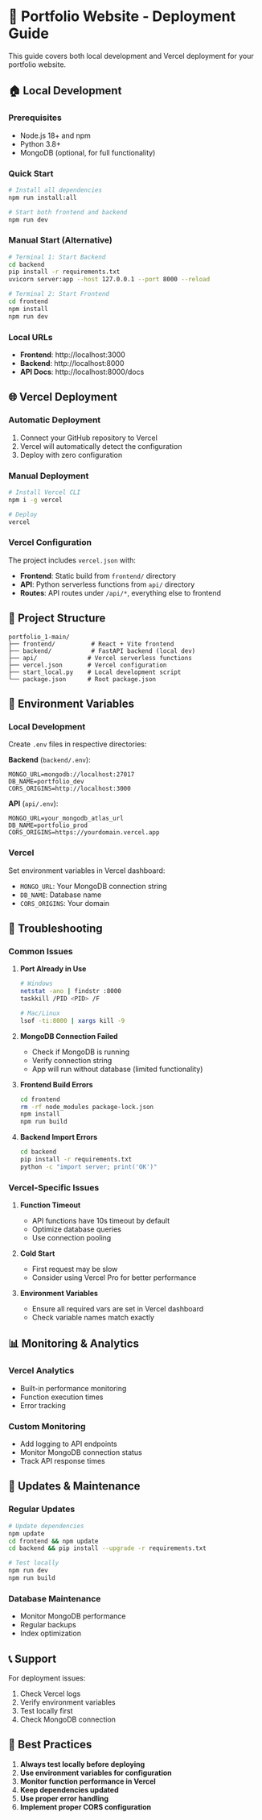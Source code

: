 # 🚀 Portfolio Website - Deployment Guide

This guide covers both local development and Vercel deployment for your portfolio website.

## 🏠 Local Development

### Prerequisites
- Node.js 18+ and npm
- Python 3.8+
- MongoDB (optional, for full functionality)

### Quick Start
```bash
# Install all dependencies
npm run install:all

# Start both frontend and backend
npm run dev
```

### Manual Start (Alternative)
```bash
# Terminal 1: Start Backend
cd backend
pip install -r requirements.txt
uvicorn server:app --host 127.0.0.1 --port 8000 --reload

# Terminal 2: Start Frontend
cd frontend
npm install
npm run dev
```

### Local URLs
- **Frontend**: http://localhost:3000
- **Backend**: http://localhost:8000
- **API Docs**: http://localhost:8000/docs

## 🌐 Vercel Deployment

### Automatic Deployment
1. Connect your GitHub repository to Vercel
2. Vercel will automatically detect the configuration
3. Deploy with zero configuration

### Manual Deployment
```bash
# Install Vercel CLI
npm i -g vercel

# Deploy
vercel
```

### Vercel Configuration
The project includes `vercel.json` with:
- **Frontend**: Static build from `frontend/` directory
- **API**: Python serverless functions from `api/` directory
- **Routes**: API routes under `/api/*`, everything else to frontend

## 📁 Project Structure

```
portfolio_1-main/
├── frontend/          # React + Vite frontend
├── backend/           # FastAPI backend (local dev)
├── api/              # Vercel serverless functions
├── vercel.json       # Vercel configuration
├── start_local.py    # Local development script
└── package.json      # Root package.json
```

## 🔧 Environment Variables

### Local Development
Create `.env` files in respective directories:

**Backend** (`backend/.env`):
```env
MONGO_URL=mongodb://localhost:27017
DB_NAME=portfolio_dev
CORS_ORIGINS=http://localhost:3000
```

**API** (`api/.env`):
```env
MONGO_URL=your_mongodb_atlas_url
DB_NAME=portfolio_prod
CORS_ORIGINS=https://yourdomain.vercel.app
```

### Vercel
Set environment variables in Vercel dashboard:
- `MONGO_URL`: Your MongoDB connection string
- `DB_NAME`: Database name
- `CORS_ORIGINS`: Your domain

## 🚨 Troubleshooting

### Common Issues

1. **Port Already in Use**
   ```bash
   # Windows
   netstat -ano | findstr :8000
   taskkill /PID <PID> /F
   
   # Mac/Linux
   lsof -ti:8000 | xargs kill -9
   ```

2. **MongoDB Connection Failed**
   - Check if MongoDB is running
   - Verify connection string
   - App will run without database (limited functionality)

3. **Frontend Build Errors**
   ```bash
   cd frontend
   rm -rf node_modules package-lock.json
   npm install
   npm run build
   ```

4. **Backend Import Errors**
   ```bash
   cd backend
   pip install -r requirements.txt
   python -c "import server; print('OK')"
   ```

### Vercel-Specific Issues

1. **Function Timeout**
   - API functions have 10s timeout by default
   - Optimize database queries
   - Use connection pooling

2. **Cold Start**
   - First request may be slow
   - Consider using Vercel Pro for better performance

3. **Environment Variables**
   - Ensure all required vars are set in Vercel dashboard
   - Check variable names match exactly

## 📊 Monitoring & Analytics

### Vercel Analytics
- Built-in performance monitoring
- Function execution times
- Error tracking

### Custom Monitoring
- Add logging to API endpoints
- Monitor MongoDB connection status
- Track API response times

## 🔄 Updates & Maintenance

### Regular Updates
```bash
# Update dependencies
npm update
cd frontend && npm update
cd backend && pip install --upgrade -r requirements.txt

# Test locally
npm run dev
npm run build
```

### Database Maintenance
- Monitor MongoDB performance
- Regular backups
- Index optimization

## 📞 Support

For deployment issues:
1. Check Vercel logs
2. Verify environment variables
3. Test locally first
4. Check MongoDB connection

## 🎯 Best Practices

1. **Always test locally before deploying**
2. **Use environment variables for configuration**
3. **Monitor function performance in Vercel**
4. **Keep dependencies updated**
5. **Use proper error handling**
6. **Implement proper CORS configuration** 